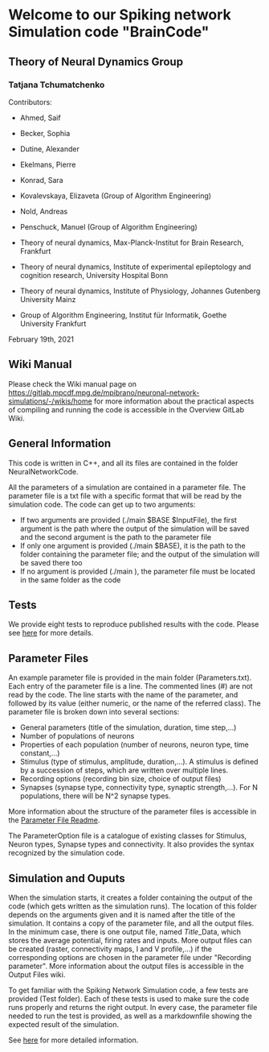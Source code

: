# Welcome to our Spiking network Simulation code "BrainCode"

## Theory of Neural Dynamics Group
### Tatjana Tchumatchenko

Contributors:

- Ahmed, Saif 
- Becker, Sophia
- Dutine, Alexander
- Ekelmans, Pierre
- Konrad, Sara
- Kovalevskaya, Elizaveta (Group of Algorithm Engineering)
- Nold, Andreas 
- Penschuck, Manuel (Group of Algorithm Engineering)

- Theory of neural dynamics, Max-Planck-Institut for Brain Research, Frankfurt
- Theory of neural dynamics, Institute of experimental epileptology and cognition research, University Hospital Bonn
- Theory of neural dynamics, Institute of Physiology, Johannes Gutenberg University Mainz
- Group of Algorithm Engineering, Institut für Informatik, Goethe University Frankfurt

February 19th, 2021


## Wiki Manual
Please check the Wiki manual page on https://gitlab.mpcdf.mpg.de/mpibrano/neuronal-network-simulations/-/wikis/home for more information about the practical aspects of compiling and running the code is accessible in the Overview GitLab Wiki.

## General Information
This code is written in C++, and all its files are contained in the folder NeuralNetworkCode.

All the parameters of a simulation are contained in a parameter file. The parameter file is a txt file with a specific format that will be read by the simulation code. The code can get up to two arguments:

- If two arguments are provided (./main $BASE $InputFile), the first argument is the path where the output of the simulation will be saved and the second argument is the path to the parameter file
- If only one argument is provided (./main $BASE), it is the path to the folder containing the parameter file; and the output of the simulation will be saved there too
- If no argument is provided (./main ), the parameter file must be located in the same folder as the code

## Tests

We provide eight tests to reproduce published results with the code. Please see [here](README_Tests.md) for more details.

## Parameter Files

An example parameter file is provided in the main folder (Parameters.txt).
Each entry of the parameter file is a line. The commented lines (#) are not read by the code.
The line starts with the name of the parameter, and followed by its value (either numeric, or the name of the referred class). The parameter file is broken down into several sections:

- General parameters (title of the simulation, duration, time step,...)
- Number of populations of neurons
- Properties of each population (number of neurons, neuron type, time constant,...)
- Stimulus (type of stimulus, amplitude, duration,...). A stimulus is defined by a succession of steps, which are written over multiple lines.
- Recording options (recording bin size, choice of output files)
- Synapses (synapse type, connectivity type, synaptic strength,...). For N populations, there will be N^2 synapse types.

More information about the structure of the parameter files is accessible in the [Parameter File Readme](README_ParameterFile.md).

The ParameterOption file is a catalogue of existing classes for Stimulus, Neuron types, Synapse types and connectivity. It also provides the syntax recognized by the simulation code.

## Simulation and Ouputs
When the simulation starts, it creates a folder containing the output of the code (which gets written as the simulation runs). The location of this folder depends on the arguments given and it is named after the title of the simulation. It contains a copy of the parameter file, and all the output files.
In the minimum case, there is one output file, named *Title*_Data, which stores the average potential, firing rates and inputs. More output files can be created (raster, connectivity maps, I and V profile,...) if the corresponding options are chosen in the parameter file under "Recording parameter". More information about the output files is accessible in the Output Files wiki.

To get familiar with the Spiking Network Simulation code, a few tests are provided (Test folder). Each of these tests is used to make sure the code runs properly and returns the right output. In every case, the parameter file needed to run the test is provided, as well as a markdownfile showing the expected result of the simulation.

See [here](README_OutputFiles.md) for more detailed information.
